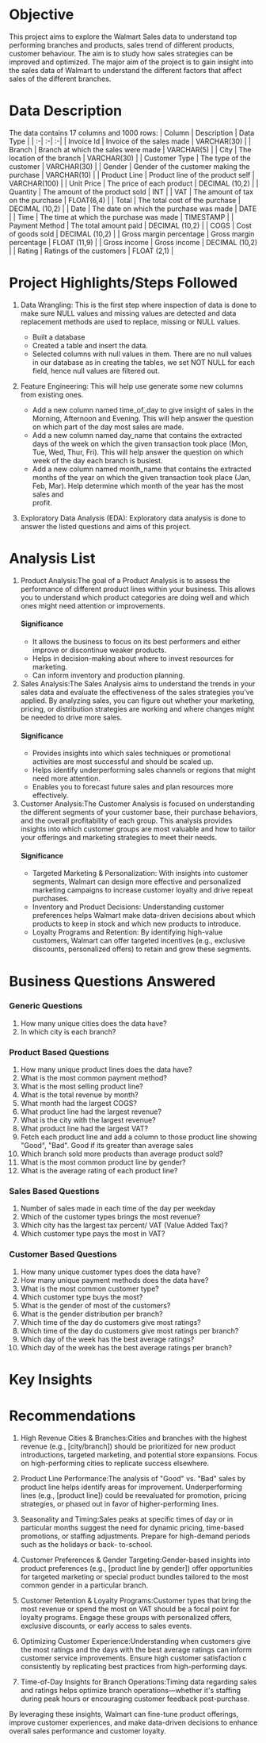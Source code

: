 # Objective
This project aims to explore the Walmart Sales data to understand top performing branches and products, sales trend of different products, customer behaviour. The aim is to study how sales strategies can be improved and optimized.
The major aim of the project is to gain insight into the sales data of Walmart to understand the different factors that affect sales of the different branches.
# Data Description
The data contains 17 columns and 1000 rows:
  | Column | Description | Data Type |
  | :-| :-| :-|
  | Invoice Id | Invoice of the sales made | VARCHAR(30) |
  | Branch | Branch at which the sales were made | VARCHAR(5) |
  | City | The location of the branch | VARCHAR(30) |
  | Customer Type | The type of the customer | VARCHAR(30) | 
  | Gender | Gender of the customer making the purchase | VARCHAR(10) |
  | Product Line | Product line of the product self | VARCHAR(100) |
  | Unit Price | The price of each product | DECIMAL (10,2) |
  | Quantity | The amount of the product sold | INT |
  | VAT | The amount of tax on the purchase | FLOAT(6,4) |
  | Total | The total cost of the purchase | DECIMAL (10,2) |
  | Date | The date on which the purchase was made | DATE |
  | Time | The time at which the purchase was made | TIMESTAMP |
  | Payment Method | The total amount paid | DECIMAL (10,2) |
  | COGS | Cost of goods sold | DECIMAL (10,2) |
  | Gross margin percentage | Gross margin percentage | FLOAT (11,9) |
  | Gross income | Gross income | DECIMAL (10,2) |
  | Rating | Ratings of the customers | FLOAT (2,1) |

# Project Highlights/Steps Followed
1. Data Wrangling: This is the first step where inspection of data is done to make sure NULL values and missing values are detected and data replacement methods are used to replace, missing or NULL values.
   - Built a database
   - Created a table and insert the data.
   - Selected columns with null values in them. There are no null values in our database as in creating the tables, we set NOT NULL for each field, hence null values are filtered out.

2. Feature Engineering: This will help use generate some new columns from existing ones.
   -	Add a new column named time_of_day to give insight of sales in the Morning, Afternoon and Evening. This will help answer the question on which part of the day most sales are made.
   -  Add a new column named day_name that contains the extracted days of the week on which the given transaction took place (Mon, Tue, Wed, Thur, Fri). This will help answer the question on which week of the day       each branch is busiest.
   - Add a new column named month_name that contains the extracted months of the year on which the given transaction took place (Jan, Feb, Mar). Help determine which month of the year has the most sales and     
      profit.
3. Exploratory Data Analysis (EDA): Exploratory data analysis is done to answer the listed questions and aims of this project.

# Analysis List
1. Product Analysis:The goal of a Product Analysis is to assess the performance of different product lines within your business. This allows you to understand which product categories are doing well and which 
   ones might need attention or improvements.
   #### Significance
      - It allows the business to focus on its best performers and either improve or discontinue weaker products.
      - Helps in decision-making about where to invest resources for marketing.
      - Can inform inventory and production planning.
2. Sales Analysis:The Sales Analysis aims to understand the trends in your sales data and evaluate the effectiveness of the sales strategies you’ve applied. By analyzing sales, you can figure out whether your        marketing, pricing, or distribution strategies are working and where changes might be needed to drive more sales.
   #### Significance
     - Provides insights into which sales techniques or promotional activities are most successful and should be scaled up.
     - Helps identify underperforming sales channels or regions that might need more attention.
     - Enables you to forecast future sales and plan resources more effectively.
3. Customer Analysis:The Customer Analysis is focused on understanding the different segments of your customer base, their purchase behaviors, and the overall profitability of each group. This analysis provides 
   insights into which customer groups are most valuable and how to tailor your offerings and marketing strategies to meet their needs.
   #### Significance
      - Targeted Marketing & Personalization: With insights into customer segments, Walmart can design more effective and personalized marketing campaigns to increase customer loyalty and drive repeat purchases.
      - Inventory and Product Decisions: Understanding customer preferences helps Walmart make data-driven decisions about which products to keep in stock and which new products to introduce.
      - Loyalty Programs and Retention: By identifying high-value customers, Walmart can offer targeted incentives (e.g., exclusive discounts, personalized offers) to retain and grow these segments.

# Business Questions Answered
### Generic Questions 
1. How many unique cities does the data have?
2. In which city is each branch?

### Product Based Questions
1. How many unique product lines does the data have?
2. What is the most common payment method?
3. What is the most selling product line?
4. What is the total revenue by month?
5. What month had the largest COGS?
6. What product line had the largest revenue?
7. What is the city with the largest revenue?
8. What product line had the largest VAT?
9. Fetch each product line and add a column to those product line showing "Good", "Bad". Good if its greater than average sales
10. Which branch sold more products than average product sold?
11. What is the most common product line by gender?
12. What is the average rating of each product line?

### Sales Based Questions
1. Number of sales made in each time of the day per weekday
2. Which of the customer types brings the most revenue?
3. Which city has the largest tax percent/ VAT (Value Added Tax)?
4. Which customer type pays the most in VAT?

### Customer Based Questions
1. How many unique customer types does the data have?
2. How many unique payment methods does the data have?
3. What is the most common customer type?
4. Which customer type buys the most?
5. What is the gender of most of the customers?
6. What is the gender distribution per branch?
7. Which time of the day do customers give most ratings?
8. Which time of the day do customers give most ratings per branch?
9. Which day of the week has the best average ratings?
10. Which day of the week has the best average ratings per branch?

# Key Insights


# Recommendations
1. High Revenue Cities & Branches:Cities and branches with the highest revenue (e.g., [city/branch]) should be prioritized for new product introductions, targeted marketing, and potential store expansions. Focus 
   on high-performing cities to replicate success elsewhere.

2. Product Line Performance:The analysis of "Good" vs. "Bad" sales by product line helps identify areas for improvement. Underperforming lines (e.g., [product line]) could be reevaluated for promotion, pricing 
   strategies, or phased out in favor of higher-performing lines.

3. Seasonality and Timing:Sales peaks at specific times of day or in particular months suggest the need for dynamic pricing, time-based promotions, or staffing adjustments. Prepare for high-demand periods such 
   as the holidays or back- to-school.

4. Customer Preferences & Gender Targeting:Gender-based insights into product preferences (e.g., [product line by gender]) offer opportunities for targeted marketing or special product bundles tailored to the 
   most common gender in a particular branch.

5. Customer Retention & Loyalty Programs:Customer types that bring the most revenue or spend the most on VAT should be a focal point for loyalty programs. Engage these groups with personalized offers, exclusive 
   discounts, or early access to sales events.

6. Optimizing Customer Experience:Understanding when customers give the most ratings and the days with the best average ratings can inform customer service improvements. Ensure high customer satisfaction c 
   consistently by replicating best practices from high-performing days.

7. Time-of-Day Insights for Branch Operations:Timing data regarding sales and ratings helps optimize branch operations—whether it's staffing during peak hours or encouraging customer feedback post-purchase.

By leveraging these insights, Walmart can fine-tune product offerings, improve customer experiences, and make data-driven decisions to enhance overall sales performance and customer loyalty.

